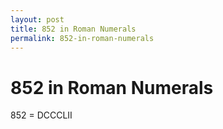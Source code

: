 ```yaml
---
layout: post
title: 852 in Roman Numerals
permalink: 852-in-roman-numerals
---
```


# 852 in Roman Numerals

852 = DCCCLII
